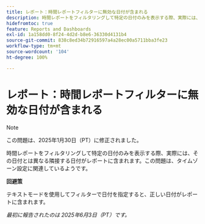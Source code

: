 ```yaml
---
title: レポート：時間レポートフィルターに無効な日付が含まれる
description: 時間レポートをフィルタリングして特定の日付のみを表示する際、実際には、その日付とは異なる隣接する日付がレポートに含まれます。この問題は、タイムゾーン設定に関連しているようです。
hidefromtoc: true
feature: Reports and Dashboards
exl-id: 1a158dd0-8f24-4d2d-b8e6-36330d4131b4
source-git-commit: 838c8ed34b72916597a4a28ec00a5711bba3fe23
workflow-type: tm+mt
source-wordcount: '104'
ht-degree: 100%

---
```


# レポート：時間レポートフィルターに無効な日付が含まれる

>[!NOTE]
>
>この問題は、2025年1月30日（PT）に修正されました。

時間レポートをフィルタリングして特定の日付のみを表示する際、実際には、その日付とは異なる隣接する日付がレポートに含まれます。この問題は、タイムゾーン設定に関連しているようです。

**回避策**

テキストモードを使用してフィルターで日付を指定すると、正しい日付がレポートに含まれます。

_最初に報告されたのは 2025年6月3日（PT）です。_
